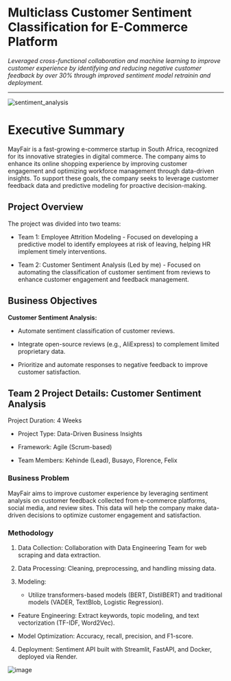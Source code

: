 # Multiclass Customer Sentiment Classification for E-Commerce Platform 

*Leveraged cross-functional collaboration and machine learning to improve customer experience by identifying and reducing negative customer feedback by over 30% through improved sentiment model retrainin and deployment.*

-----
![sentiment_analysis](https://github.com/user-attachments/assets/2c865ba1-89d4-41a6-a9f8-a15e8ae8b1ca)

# Executive Summary

MayFair is a fast-growing e-commerce startup in South Africa, recognized for its innovative strategies in digital commerce. The company aims to enhance its online shopping experience by improving customer engagement and optimizing workforce management through data-driven insights. To support these goals, the company seeks to leverage customer feedback data and predictive modeling for proactive decision-making.

## Project Overview

The project was divided into two teams:

* Team 1: Employee Attrition Modeling - Focused on developing a predictive model to identify employees at risk of leaving, helping HR implement timely interventions.

* Team 2: Customer Sentiment Analysis (Led by me) - Focused on automating the classification of customer sentiment from reviews to enhance customer engagement and feedback management.

## Business Objectives

**Customer Sentiment Analysis:**

* Automate sentiment classification of customer reviews.

* Integrate open-source reviews (e.g., AliExpress) to complement limited proprietary data.

* Prioritize and automate responses to negative feedback to improve customer satisfaction.

## Team 2 Project Details: Customer Sentiment Analysis

Project Duration: 4 Weeks

* Project Type: Data-Driven Business Insights

* Framework: Agile (Scrum-based)

* Team Members: Kehinde (Lead), Busayo, Florence, Felix

### Business Problem

MayFair aims to improve customer experience by leveraging sentiment analysis on customer feedback collected from e-commerce platforms, social media, and review sites. This data will help the company make data-driven decisions to optimize customer engagement and satisfaction.

### Methodology

1. Data Collection: Collaboration with Data Engineering Team for web scraping and data extraction.


2. Data Processing: Cleaning, preprocessing, and handling missing data.

3. Modeling:

   * Utilize transformers-based models (BERT, DistilBERT) and traditional models (VADER, TextBlob, Logistic Regression).

  * Feature Engineering: Extract keywords, topic modeling, and text vectorization (TF-IDF, Word2Vec).

  * Model Optimization: Accuracy, recall, precision, and F1-score.

4. Deployment: Sentiment API built with Streamlit, FastAPI, and Docker, deployed via Render.


![image](https://github.com/user-attachments/assets/29b07c40-638f-42c1-8aec-e66b142d7bb9)

